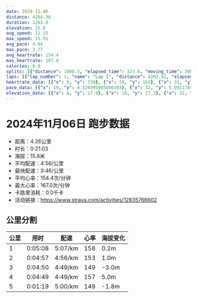 ```yaml
---
date: 2024-11-06
distance: 4264.30
duration: 1263.0
elevation: 15.8
avg_speed: 12.15
max_speed: 15.91
avg_pace: 4.94
max_pace: 3.77
avg_heartrate: 154.4
max_heartrate: 167.0
calories: 0.0
splits: [{"distance": 1000.3, "elapsed_time": 323.0, "moving_time": 308.0, "average_speed": 3.25, "pace": 5.128215384615384, "average_heartrate": 158.63606557377048, "elevation_difference": 0.2, "split_number": 1}, {"distance": 1001.2, "elapsed_time": 297.0, "moving_time": 297.0, "average_speed": 3.37, "pace": 4.94560830860534, "average_heartrate": 153.02020202020202, "elevation_difference": 1.0, "split_number": 2}, {"distance": 1000.3, "elapsed_time": 290.0, "moving_time": 290.0, "average_speed": 3.45, "pace": 4.830927536231884, "average_heartrate": 149.38620689655173, "elevation_difference": -3.0, "split_number": 3}, {"distance": 998.3, "elapsed_time": 289.0, "moving_time": 289.0, "average_speed": 3.45, "pace": 4.830927536231884, "average_heartrate": 157.681660899654, "elevation_difference": 5.0, "split_number": 4}, {"distance": 262.7, "elapsed_time": 82.0, "moving_time": 79.0, "average_speed": 3.33, "pace": 5.005015015015014, "average_heartrate": 149.8860759493671, "elevation_difference": -1.8, "split_number": 5}]
laps: [{"lap_number": 1, "name": "Lap 1", "distance": 4262.82, "elapsed_time": 1280.0, "moving_time": 1280.0, "average_speed": 3.33, "pace": 5.005015015015014, "average_heartrate": 154.48979591836735, "max_heartrate": 167, "start_date": "2024-11-06 18:58:21+00:00", "elevation_difference": 15.8}]
heartrate_data: [{"x": 0, "y": 159}, {"x": 19, "y": 163}, {"x": 32, "y": 165}, {"x": 47, "y": 162}, {"x": 61, "y": 161}, {"x": 88, "y": 161}, {"x": 101, "y": 161}, {"x": 116, "y": 161}, {"x": 128, "y": 161}, {"x": 141, "y": 161}, {"x": 153, "y": 161}, {"x": 166, "y": 161}, {"x": 178, "y": 161}, {"x": 191, "y": 161}, {"x": 204, "y": 161}, {"x": 217, "y": 158}, {"x": 230, "y": 158}, {"x": 244, "y": 158}, {"x": 258, "y": 158}, {"x": 272, "y": 151}, {"x": 286, "y": 155}, {"x": 299, "y": 148}, {"x": 311, "y": 149}, {"x": 324, "y": 154}, {"x": 336, "y": 157}, {"x": 348, "y": 159}, {"x": 361, "y": 156}, {"x": 374, "y": 158}, {"x": 386, "y": 159}, {"x": 398, "y": 160}, {"x": 412, "y": 161}, {"x": 426, "y": 160}, {"x": 439, "y": 159}, {"x": 452, "y": 160}, {"x": 467, "y": 159}, {"x": 480, "y": 151}, {"x": 494, "y": 151}, {"x": 505, "y": 151}, {"x": 518, "y": 148}, {"x": 530, "y": 148}, {"x": 542, "y": 150}, {"x": 554, "y": 148}, {"x": 567, "y": 144}, {"x": 581, "y": 144}, {"x": 594, "y": 143}, {"x": 608, "y": 144}, {"x": 621, "y": 140}, {"x": 634, "y": 145}, {"x": 647, "y": 148}, {"x": 660, "y": 152}, {"x": 672, "y": 150}, {"x": 684, "y": 148}, {"x": 696, "y": 154}, {"x": 708, "y": 151}, {"x": 721, "y": 148}, {"x": 734, "y": 147}, {"x": 748, "y": 145}, {"x": 760, "y": 147}, {"x": 773, "y": 151}, {"x": 785, "y": 152}, {"x": 797, "y": 152}, {"x": 810, "y": 151}, {"x": 821, "y": 152}, {"x": 834, "y": 151}, {"x": 847, "y": 150}, {"x": 860, "y": 151}, {"x": 873, "y": 150}, {"x": 885, "y": 150}, {"x": 899, "y": 151}, {"x": 912, "y": 150}, {"x": 923, "y": 154}, {"x": 937, "y": 155}, {"x": 948, "y": 155}, {"x": 959, "y": 164}, {"x": 970, "y": 165}, {"x": 983, "y": 166}, {"x": 997, "y": 167}, {"x": 1010, "y": 163}, {"x": 1023, "y": 164}, {"x": 1035, "y": 165}, {"x": 1048, "y": 166}, {"x": 1061, "y": 167}, {"x": 1075, "y": 161}, {"x": 1088, "y": 159}, {"x": 1100, "y": 154}, {"x": 1113, "y": 151}, {"x": 1124, "y": 148}, {"x": 1137, "y": 147}, {"x": 1150, "y": 149}, {"x": 1162, "y": 153}, {"x": 1174, "y": 154}, {"x": 1185, "y": 150}, {"x": 1198, "y": 150}, {"x": 1211, "y": 150}, {"x": 1224, "y": 153}, {"x": 1236, "y": 149}, {"x": 1250, "y": 148}, {"x": 1263, "y": 148}, {"x": 1281, "y": 149}]
pace_data: [{"x": 19, "y": 4.520395985896393}, {"x": 32, "y": 5.092178429575313}, {"x": 47, "y": 7.762785281788542}, {"x": 61, "y": 6.20271678451805}, {"x": 88, "y": 5.813289152424137}, {"x": 101, "y": 5.319725502713054}, {"x": 116, "y": 5.707773972602739}, {"x": 128, "y": 4.464693276185373}, {"x": 141, "y": 5.721489872983179}, {"x": 153, "y": 4.916430678466076}, {"x": 166, "y": 5.643989163562479}, {"x": 178, "y": 4.595175075820237}, {"x": 191, "y": 4.83513199883957}, {"x": 204, "y": 4.744292627384002}, {"x": 217, "y": 4.830927536231884}, {"x": 230, "y": 4.816965317919075}, {"x": 244, "y": 5.144043209876543}, {"x": 258, "y": 5.155180946489328}, {"x": 272, "y": 5.827517482517482}, {"x": 286, "y": 5.423592580540189}, {"x": 299, "y": 5.112484662576687}, {"x": 311, "y": 4.553743169398906}, {"x": 324, "y": 3.9494549763033175}, {"x": 336, "y": 4.045315533980582}, {"x": 348, "y": 4.1152345679012345}, {"x": 361, "y": 4.8690330119777965}, {"x": 374, "y": 4.863349868689816}, {"x": 386, "y": 4.629638888888889}, {"x": 398, "y": 4.873304093567251}, {"x": 412, "y": 5.649728813559321}, {"x": 426, "y": 4.930976331360947}, {"x": 439, "y": 4.789281609195402}, {"x": 452, "y": 4.901970588235294}, {"x": 467, "y": 5.592852348993288}, {"x": 480, "y": 4.708107344632768}, {"x": 494, "y": 5.219761979329784}, {"x": 505, "y": 4.39406802003691}, {"x": 518, "y": 5.495120342894824}, {"x": 530, "y": 4.492371967654986}, {"x": 542, "y": 4.504513513513513}, {"x": 554, "y": 4.901970588235294}, {"x": 567, "y": 4.816965317919075}, {"x": 581, "y": 5.208343749999999}, {"x": 594, "y": 5.291015873015873}, {"x": 608, "y": 4.789281609195402}, {"x": 621, "y": 5.787048611111111}, {"x": 634, "y": 4.816965317919075}, {"x": 647, "y": 4.208762626262626}, {"x": 660, "y": 4.4326329787234044}, {"x": 672, "y": 4.761914285714285}, {"x": 684, "y": 4.0950122850122845}, {"x": 696, "y": 5.3539029874718915}, {"x": 708, "y": 4.816965317919075}, {"x": 721, "y": 4.789281609195402}, {"x": 734, "y": 5.411266233766233}, {"x": 748, "y": 5.291015873015873}, {"x": 760, "y": 4.816965317919075}, {"x": 773, "y": 5.868556338028169}, {"x": 785, "y": 4.816965317919075}, {"x": 797, "y": 5.092178429575313}, {"x": 810, "y": 4.798934638640945}, {"x": 821, "y": 4.528994565217391}, {"x": 834, "y": 5.341891025641025}, {"x": 847, "y": 4.9900299401197605}, {"x": 860, "y": 5.081310975609756}, {"x": 873, "y": 6.393057153816646}, {"x": 885, "y": 4.761914285714285}, {"x": 899, "y": 5.112484662576687}, {"x": 912, "y": 5.155180946489328}, {"x": 923, "y": 4.4326329787234044}, {"x": 937, "y": 4.4802956989247305}, {"x": 948, "y": 4.340286458333333}, {"x": 959, "y": 4.424396071144146}, {"x": 970, "y": 4.340286458333333}, {"x": 983, "y": 4.734857954545454}, {"x": 997, "y": 4.681657303370786}, {"x": 1010, "y": 4.883299150307647}, {"x": 1023, "y": 5.009528103396453}, {"x": 1035, "y": 4.8267303793802485}, {"x": 1048, "y": 4.420875331564987}, {"x": 1061, "y": 5.464491803278689}, {"x": 1075, "y": 5.020090361445783}, {"x": 1088, "y": 5.241100628930817}, {"x": 1100, "y": 4.63865850264403}, {"x": 1113, "y": 5.937548984681154}, {"x": 1124, "y": 3.858032407407407}, {"x": 1137, "y": 4.409179894179894}, {"x": 1150, "y": 5.841815632667367}, {"x": 1162, "y": 5.175993788819875}, {"x": 1174, "y": 5.16476603656647}, {"x": 1185, "y": 4.385973684210526}, {"x": 1198, "y": 4.930976331360947}, {"x": 1211, "y": 3.987248803827751}, {"x": 1224, "y": 4.578763736263736}, {"x": 1236, "y": 4.672469862629661}, {"x": 1250, "y": 5.101530456075911}, {"x": 1263, "y": 5.208343749999999}, {"x": 1281, "y": 13.440887096774192}]
elevation_data: [{"x": 0, "y": 27.8}, {"x": 19, "y": 27.2}, {"x": 32, "y": 27.0}, {"x": 47, "y": 26.6}, {"x": 61, "y": 26.6}, {"x": 88, "y": 27.2}, {"x": 101, "y": 27.2}, {"x": 116, "y": 27.2}, {"x": 128, "y": 27.4}, {"x": 141, "y": 27.2}, {"x": 153, "y": 27.0}, {"x": 166, "y": 26.6}, {"x": 178, "y": 26.4}, {"x": 191, "y": 26.0}, {"x": 204, "y": 25.6}, {"x": 217, "y": 25.2}, {"x": 230, "y": 24.8}, {"x": 244, "y": 24.8}, {"x": 258, "y": 25.0}, {"x": 272, "y": 25.6}, {"x": 286, "y": 26.0}, {"x": 299, "y": 26.6}, {"x": 311, "y": 27.2}, {"x": 324, "y": 28.0}, {"x": 336, "y": 29.0}, {"x": 348, "y": 30.0}, {"x": 361, "y": 31.0}, {"x": 374, "y": 31.4}, {"x": 386, "y": 31.4}, {"x": 398, "y": 31.6}, {"x": 412, "y": 32.0}, {"x": 426, "y": 32.4}, {"x": 439, "y": 32.6}, {"x": 452, "y": 32.6}, {"x": 467, "y": 32.0}, {"x": 480, "y": 31.8}, {"x": 494, "y": 31.8}, {"x": 505, "y": 31.6}, {"x": 518, "y": 31.4}, {"x": 530, "y": 31.2}, {"x": 542, "y": 31.0}, {"x": 554, "y": 30.8}, {"x": 567, "y": 30.6}, {"x": 581, "y": 30.2}, {"x": 594, "y": 29.8}, {"x": 608, "y": 29.2}, {"x": 621, "y": 29.0}, {"x": 634, "y": 28.8}, {"x": 647, "y": 28.6}, {"x": 660, "y": 27.8}, {"x": 672, "y": 27.2}, {"x": 684, "y": 27.0}, {"x": 696, "y": 27.0}, {"x": 708, "y": 27.0}, {"x": 721, "y": 27.0}, {"x": 734, "y": 27.0}, {"x": 748, "y": 27.0}, {"x": 760, "y": 27.0}, {"x": 773, "y": 27.0}, {"x": 785, "y": 26.8}, {"x": 797, "y": 26.4}, {"x": 810, "y": 26.0}, {"x": 821, "y": 25.6}, {"x": 834, "y": 25.4}, {"x": 847, "y": 25.2}, {"x": 860, "y": 25.0}, {"x": 873, "y": 25.0}, {"x": 885, "y": 25.2}, {"x": 899, "y": 25.8}, {"x": 912, "y": 26.2}, {"x": 923, "y": 26.6}, {"x": 937, "y": 27.2}, {"x": 948, "y": 28.0}, {"x": 959, "y": 28.8}, {"x": 970, "y": 29.4}, {"x": 983, "y": 30.2}, {"x": 997, "y": 30.8}, {"x": 1010, "y": 31.0}, {"x": 1023, "y": 31.4}, {"x": 1035, "y": 31.8}, {"x": 1048, "y": 32.6}, {"x": 1061, "y": 33.0}, {"x": 1075, "y": 33.0}, {"x": 1088, "y": 32.4}, {"x": 1100, "y": 32.0}, {"x": 1113, "y": 31.8}, {"x": 1124, "y": 31.8}, {"x": 1137, "y": 31.4}, {"x": 1150, "y": 31.2}, {"x": 1162, "y": 31.2}, {"x": 1174, "y": 31.0}, {"x": 1185, "y": 31.2}, {"x": 1198, "y": 31.0}, {"x": 1211, "y": 30.4}, {"x": 1224, "y": 29.6}, {"x": 1236, "y": 29.0}, {"x": 1250, "y": 29.0}, {"x": 1263, "y": 29.0}, {"x": 1281, "y": 29.2}]
---
```


# 2024年11月06日 跑步数据

- 距离：4.26公里
- 时长：0:21:03
- 海拔：15.8米
- 平均配速：4:56/公里
- 最快配速：3:46/公里
- 平均心率：154.4次/分钟
- 最大心率：167.0次/分钟
- 卡路里消耗：0.0千卡
- 活动链接：https://www.strava.com/activities/12835766602

## 公里分割

| 公里 | 用时 | 配速 | 心率 | 海拔变化 |
|------|------|------|------|------|
| 1 | 0:05:08 | 5:07/km | 158 | 0.2m |
| 2 | 0:04:57 | 4:56/km | 153 | 1.0m |
| 3 | 0:04:50 | 4:49/km | 149 | -3.0m |
| 4 | 0:04:49 | 4:49/km | 157 | 5.0m |
| 5 | 0:01:19 | 5:00/km | 149 | -1.8m |

